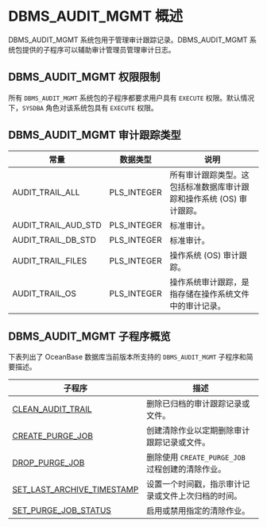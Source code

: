 DBMS_AUDIT_MGMT 概述 
=======================================

DBMS_AUDIT_MGMT 系统包用于管理审计跟踪记录。DBMS_AUDIT_MGMT 系统包提供的子程序可以辅助审计管理员管理审计日志。

DBMS_AUDIT_MGMT 权限限制 
-----------------------------------------

所有 `DBMS_AUDIT_MGMT` 系统包的子程序都要求用户具有 `EXECUTE` 权限。默认情况下，`SYSDBA` 角色对该系统包具有 `EXECUTE` 权限。

DBMS_AUDIT_MGMT 审计跟踪类型 
-------------------------------------------



|         常量          |    数据类型     |                  说明                   |
|---------------------|-------------|---------------------------------------|
| AUDIT_TRAIL_ALL     | PLS_INTEGER | 所有审计跟踪类型。这包括标准数据库审计跟踪和操作系统 (OS) 审计跟踪。 |
| AUDIT_TRAIL_AUD_STD | PLS_INTEGER | 标准审计。                                 |
| AUDIT_TRAIL_DB_STD  | PLS_INTEGER | 标准审计。                                 |
| AUDIT_TRAIL_FILES   | PLS_INTEGER | 操作系统 (OS) 审计跟踪。                       |
| AUDIT_TRAIL_OS      | PLS_INTEGER | 操作系统审计跟踪，是指存储在操作系统文件中的审计记录。           |



DBMS_AUDIT_MGMT 子程序概览 
------------------------------------------

下表列出了 OceanBase 数据库当前版本所支持的 `DBMS_AUDIT_MGMT` 子程序和简要描述。


|                                    子程序                                    |               **描述**               |
|---------------------------------------------------------------------------|------------------------------------|
| [CLEAN_AUDIT_TRAIL](../2.DBMS_AUDIT_MGMT/2.CLEAN_AUDIT_TRAIL.md)          | 删除已归档的审计跟踪记录或文件。                   |
| [CREATE_PURGE_JOB](../2.DBMS_AUDIT_MGMT/3.CREATE_PURGE_JOB.md)           | 创建清除作业以定期删除审计跟踪记录或文件。              |
| [DROP_PURGE_JOB](../2.DBMS_AUDIT_MGMT/4.DROP_PURGE_JOB.md)             | 删除使用 `CREATE_PURGE_JOB` 过程创建的清除作业。 |
| [SET_LAST_ARCHIVE_TIMESTAMP](../2.DBMS_AUDIT_MGMT/5.SET_LAST_ARCHIVE_TIMESTAMP.md) | 设置一个时间戳，指示审计记录或文件上次归档的时间。          |
| [SET_PURGE_JOB_STATUS](../2.DBMS_AUDIT_MGMT/6.SET_PURGE_JOB_STATUS.md)       | 启用或禁用指定的清除作业。                      |


